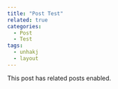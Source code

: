 ```yaml
---
title: "Post Test"
related: true
categories:
  - Post
  - Test
tags:
  - unhakj
  - layout
---
```


This post has related posts enabled.